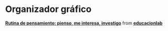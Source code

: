 # Organizador gráfico

**[Rutina de pensamiento: pienso, me interesa, investigo](//www.slideshare.net/educacionlab/rutina-de-pensamiento-pienso-me-interesa-investigo "Rutina de pensamiento: pienso, me interesa, investigo")** from **[educacionlab](//www.slideshare.net/educacionlab)**